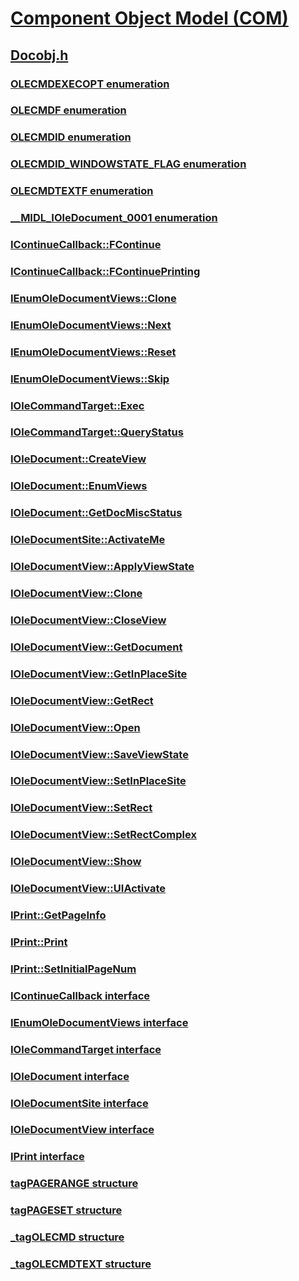 # [Component Object Model (COM)](../_com/index.md)
## [Docobj.h](index.md)
### [OLECMDEXECOPT enumeration](../docobj/ne-docobj-olecmdexecopt.md)
### [OLECMDF enumeration](../docobj/ne-docobj-olecmdf.md)
### [OLECMDID enumeration](../docobj/ne-docobj-olecmdid.md)
### [OLECMDID_WINDOWSTATE_FLAG enumeration](../docobj/ne-docobj-olecmdid_windowstate_flag.md)
### [OLECMDTEXTF enumeration](../docobj/ne-docobj-olecmdtextf.md)
### [__MIDL_IOleDocument_0001 enumeration](../docobj/ne-docobj-__midl_ioledocument_0001.md)
### [IContinueCallback::FContinue](../docobj/nf-docobj-icontinuecallback-fcontinue.md)
### [IContinueCallback::FContinuePrinting](../docobj/nf-docobj-icontinuecallback-fcontinueprinting.md)
### [IEnumOleDocumentViews::Clone](../docobj/nf-docobj-ienumoledocumentviews-clone.md)
### [IEnumOleDocumentViews::Next](../docobj/nf-docobj-ienumoledocumentviews-next.md)
### [IEnumOleDocumentViews::Reset](../docobj/nf-docobj-ienumoledocumentviews-reset.md)
### [IEnumOleDocumentViews::Skip](../docobj/nf-docobj-ienumoledocumentviews-skip.md)
### [IOleCommandTarget::Exec](../docobj/nf-docobj-iolecommandtarget-exec.md)
### [IOleCommandTarget::QueryStatus](../docobj/nf-docobj-iolecommandtarget-querystatus.md)
### [IOleDocument::CreateView](../docobj/nf-docobj-ioledocument-createview.md)
### [IOleDocument::EnumViews](../docobj/nf-docobj-ioledocument-enumviews.md)
### [IOleDocument::GetDocMiscStatus](../docobj/nf-docobj-ioledocument-getdocmiscstatus.md)
### [IOleDocumentSite::ActivateMe](../docobj/nf-docobj-ioledocumentsite-activateme.md)
### [IOleDocumentView::ApplyViewState](../docobj/nf-docobj-ioledocumentview-applyviewstate.md)
### [IOleDocumentView::Clone](../docobj/nf-docobj-ioledocumentview-clone.md)
### [IOleDocumentView::CloseView](../docobj/nf-docobj-ioledocumentview-closeview.md)
### [IOleDocumentView::GetDocument](../docobj/nf-docobj-ioledocumentview-getdocument.md)
### [IOleDocumentView::GetInPlaceSite](../docobj/nf-docobj-ioledocumentview-getinplacesite.md)
### [IOleDocumentView::GetRect](../docobj/nf-docobj-ioledocumentview-getrect.md)
### [IOleDocumentView::Open](../docobj/nf-docobj-ioledocumentview-open.md)
### [IOleDocumentView::SaveViewState](../docobj/nf-docobj-ioledocumentview-saveviewstate.md)
### [IOleDocumentView::SetInPlaceSite](../docobj/nf-docobj-ioledocumentview-setinplacesite.md)
### [IOleDocumentView::SetRect](../docobj/nf-docobj-ioledocumentview-setrect.md)
### [IOleDocumentView::SetRectComplex](../docobj/nf-docobj-ioledocumentview-setrectcomplex.md)
### [IOleDocumentView::Show](../docobj/nf-docobj-ioledocumentview-show.md)
### [IOleDocumentView::UIActivate](../docobj/nf-docobj-ioledocumentview-uiactivate.md)
### [IPrint::GetPageInfo](../docobj/nf-docobj-iprint-getpageinfo.md)
### [IPrint::Print](../docobj/nf-docobj-iprint-print.md)
### [IPrint::SetInitialPageNum](../docobj/nf-docobj-iprint-setinitialpagenum.md)
### [IContinueCallback interface](../docobj/nn-docobj-icontinuecallback.md)
### [IEnumOleDocumentViews interface](../docobj/nn-docobj-ienumoledocumentviews.md)
### [IOleCommandTarget interface](../docobj/nn-docobj-iolecommandtarget.md)
### [IOleDocument interface](../docobj/nn-docobj-ioledocument.md)
### [IOleDocumentSite interface](../docobj/nn-docobj-ioledocumentsite.md)
### [IOleDocumentView interface](../docobj/nn-docobj-ioledocumentview.md)
### [IPrint interface](../docobj/nn-docobj-iprint.md)
### [tagPAGERANGE structure](../docobj/ns-docobj-tagpagerange.md)
### [tagPAGESET structure](../docobj/ns-docobj-tagpageset.md)
### [_tagOLECMD structure](../docobj/ns-docobj-_tagolecmd.md)
### [_tagOLECMDTEXT structure](../docobj/ns-docobj-_tagolecmdtext.md)
